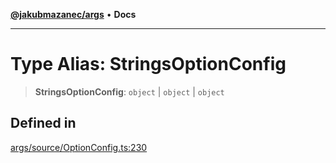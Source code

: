 [**@jakubmazanec/args**](../README.md) • **Docs**

---

# Type Alias: StringsOptionConfig

> **StringsOptionConfig**: `object` \| `object` \| `object`

## Defined in

[args/source/OptionConfig.ts:230](https://github.com/jakubmazanec/tools/blob/29163046acd1da0224b08fd05ca40f385e9ab4e5/packages/args/source/OptionConfig.ts#L230)
